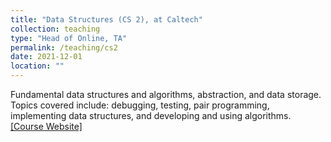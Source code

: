 ```yaml
---
title: "Data Structures (CS 2), at Caltech"
collection: teaching
type: "Head of Online, TA"
permalink: /teaching/cs2
date: 2021-12-01
location: ""
---
```


Fundamental data structures and algorithms, abstraction, and data storage. Topics covered include: debugging, testing, pair programming, implementing data structures, and developing and using algorithms. [[Course Website]](https://debuggi.ng/22wi/)